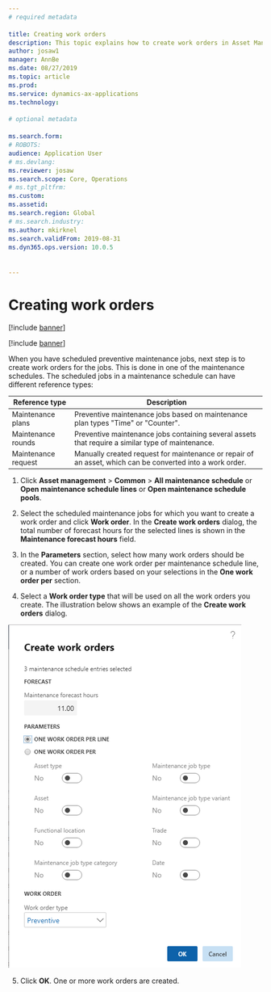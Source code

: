 ```yaml
---
# required metadata

title: Creating work orders
description: This topic explains how to create work orders in Asset Management.
author: josaw1
manager: AnnBe
ms.date: 08/27/2019
ms.topic: article
ms.prod: 
ms.service: dynamics-ax-applications
ms.technology: 

# optional metadata

ms.search.form: 
# ROBOTS: 
audience: Application User
# ms.devlang: 
ms.reviewer: josaw
ms.search.scope: Core, Operations
# ms.tgt_pltfrm: 
ms.custom: 
ms.assetid: 
ms.search.region: Global
# ms.search.industry: 
ms.author: mkirknel
ms.search.validFrom: 2019-08-31
ms.dyn365.ops.version: 10.0.5


---
```


# Creating work orders

[!include [banner](../../includes/banner.md)]

[!include [banner](../../includes/preview-banner.md)]

When you have scheduled preventive maintenance jobs, next step is to create work orders for the jobs. This is done in one of the maintenance schedules. The scheduled jobs in a maintenance schedule can have different reference types:

| Reference type | Description                    |
|-----------------------|------------------------------------------------------------------------------------------------------------|
| Maintenance plans     | Preventive maintenance jobs based on maintenance plan types "Time" or "Counter".                       |
| Maintenance rounds    | Preventive maintenance jobs containing several assets that require a similar type of maintenance.           |
| Maintenance request   | Manually created request for maintenance or repair of an asset, which can be converted into a work order. |


1. Click **Asset management** > **Common** > **All maintenance schedule** or **Open maintenance schedule lines** or **Open maintenance schedule pools**.

2. Select the scheduled maintenance jobs for which you want to create a work order and click **Work order**. In the **Create work orders** dialog, the total number of forecast hours for the selected lines is shown in the **Maintenance forecast hours** field.

3. In the **Parameters** section, select how many work orders should be created. You can create one work order per maintenance schedule line, or a number of work orders based on your selections in the **One work order per** section.

4. Select a **Work order type** that will be used on all the work orders you create. The illustration below shows an example of the **Create work orders** dialog.

![Figure 1](media/18-preventive-maintenance.png)

5. Click **OK**. One or more work orders are created.

